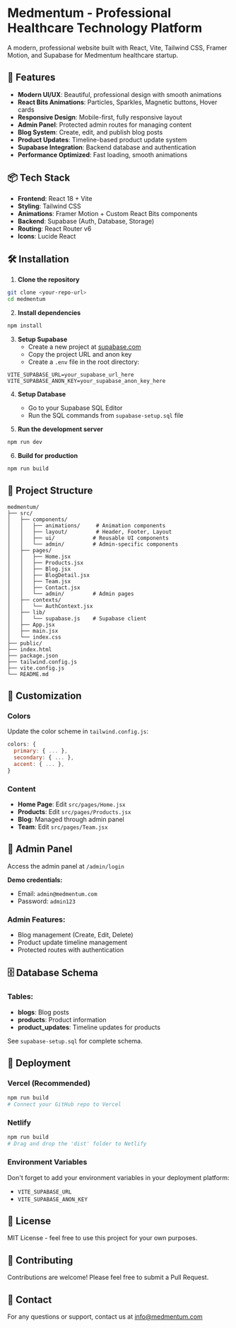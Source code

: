# Medmentum - Professional Healthcare Technology Platform

A modern, professional website built with React, Vite, Tailwind CSS, Framer Motion, and Supabase for Medmentum healthcare startup.

## 🚀 Features

- **Modern UI/UX**: Beautiful, professional design with smooth animations
- **React Bits Animations**: Particles, Sparkles, Magnetic buttons, Hover cards
- **Responsive Design**: Mobile-first, fully responsive layout
- **Admin Panel**: Protected admin routes for managing content
- **Blog System**: Create, edit, and publish blog posts
- **Product Updates**: Timeline-based product update system
- **Supabase Integration**: Backend database and authentication
- **Performance Optimized**: Fast loading, smooth animations

## 📦 Tech Stack

- **Frontend**: React 18 + Vite
- **Styling**: Tailwind CSS
- **Animations**: Framer Motion + Custom React Bits components
- **Backend**: Supabase (Auth, Database, Storage)
- **Routing**: React Router v6
- **Icons**: Lucide React

## 🛠️ Installation

1. **Clone the repository**
```bash
git clone <your-repo-url>
cd medmentum
```

2. **Install dependencies**
```bash
npm install
```

3. **Setup Supabase**
   - Create a new project at [supabase.com](https://supabase.com)
   - Copy the project URL and anon key
   - Create a `.env` file in the root directory:
```env
VITE_SUPABASE_URL=your_supabase_url_here
VITE_SUPABASE_ANON_KEY=your_supabase_anon_key_here
```

4. **Setup Database**
   - Go to your Supabase SQL Editor
   - Run the SQL commands from `supabase-setup.sql` file

5. **Run the development server**
```bash
npm run dev
```

6. **Build for production**
```bash
npm run build
```

## 📁 Project Structure

```
medmentum/
├── src/
│   ├── components/
│   │   ├── animations/     # Animation components
│   │   ├── layout/         # Header, Footer, Layout
│   │   ├── ui/            # Reusable UI components
│   │   └── admin/         # Admin-specific components
│   ├── pages/
│   │   ├── Home.jsx
│   │   ├── Products.jsx
│   │   ├── Blog.jsx
│   │   ├── BlogDetail.jsx
│   │   ├── Team.jsx
│   │   ├── Contact.jsx
│   │   └── admin/         # Admin pages
│   ├── contexts/
│   │   └── AuthContext.jsx
│   ├── lib/
│   │   └── supabase.js    # Supabase client
│   ├── App.jsx
│   ├── main.jsx
│   └── index.css
├── public/
├── index.html
├── package.json
├── tailwind.config.js
├── vite.config.js
└── README.md
```

## 🎨 Customization

### Colors
Update the color scheme in `tailwind.config.js`:
```javascript
colors: {
  primary: { ... },
  secondary: { ... },
  accent: { ... },
}
```

### Content
- **Home Page**: Edit `src/pages/Home.jsx`
- **Products**: Edit `src/pages/Products.jsx`
- **Blog**: Managed through admin panel
- **Team**: Edit `src/pages/Team.jsx`

## 🔐 Admin Panel

Access the admin panel at `/admin/login`

**Demo credentials:**
- Email: `admin@medmentum.com`
- Password: `admin123`

### Admin Features:
- Blog management (Create, Edit, Delete)
- Product update timeline management
- Protected routes with authentication

## 🗄️ Database Schema

### Tables:
- **blogs**: Blog posts
- **products**: Product information
- **product_updates**: Timeline updates for products

See `supabase-setup.sql` for complete schema.

## 🚀 Deployment

### Vercel (Recommended)
```bash
npm run build
# Connect your GitHub repo to Vercel
```

### Netlify
```bash
npm run build
# Drag and drop the 'dist' folder to Netlify
```

### Environment Variables
Don't forget to add your environment variables in your deployment platform:
- `VITE_SUPABASE_URL`
- `VITE_SUPABASE_ANON_KEY`

## 📝 License

MIT License - feel free to use this project for your own purposes.

## 🤝 Contributing

Contributions are welcome! Please feel free to submit a Pull Request.

## 📧 Contact

For any questions or support, contact us at info@medmentum.com
